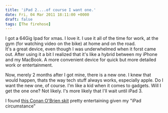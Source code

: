 ```yaml
---
title: 'iPad 2....of course I want one.'
date: Fri, 04 Mar 2011 18:11:00 +0000
draft: false
tags: [The firehose]
---
```


I got a 64Gig Ipad for xmas. I love it. I use it all of the time for work, at the gym (for watching video on the bike) at home and on the road.  
It's a great device, even though I was underwhelmed when it forst came out. After using it a bit I realized that it's like a hybrid between my iPhone and my MacBook. A more convenient device for quick but more detailed work or entertainment.  
  
Now, merely 2 months after I got mine, there is a new one. I knew that would happen, thats the way tech stuff always works, especially apple. Do I want the new one, of course. I'm like a kid when it comes to gadgets. Will I get the one one? Not likely. I's more likely that I'll wait until iPad 3.  
  
I found [this Conan O'Brien skit](http://www.engadget.com/2011/03/04/conan-obrien-produces-a-more-honest-ipad-2-promotional-video/) pretty entertaining given my "iPad circumstance"